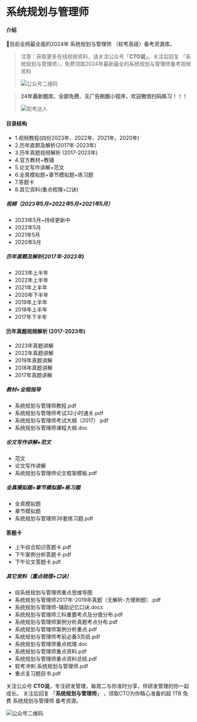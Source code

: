 # 系统规划与管理师

#### 介绍
💯目前全网最全面的2024年 系统规划与管理师 （软考高级）备考资源库。

> 注意：获取更多在线视频资料，请关注公众号「**CTO说**」。关注后回复  『系统规划与管理师』，免费领取2024年最新最全的系统规划与管理师备考视频资料
>
> ![公众号二维码](https://chaidingoss.oss-cn-hangzhou.aliyuncs.com/qrcode.jpg)

> **24年最新题库、全部免费、无广告刷题小程序，欢迎微信扫码练习！！！**
>
> ![软考达人](https://chaidingoss.oss-cn-hangzhou.aliyuncs.com/ruankao/share/%E7%B3%BB%E7%BB%9F%E8%A7%84%E5%88%92%E4%B8%8E%E7%AE%A1%E7%90%86%E5%B8%88-github.png?x-oss-process=image/resize,w_258,h_258,limit_0)

#### 目录结构
 - 1.视频教程(四份2023年、2022年、2021年，2020年)
 - 2.历年直颗及解析(2017年-2023年)
 - 3.历年真题视频解析 (2017-2023年)
 - 4.官方教材+教辅
 - 5.论文写作讲解+范文
 - 6.全真模拟题+章节模拟题+练习题
 - 7.答题卡
 - 8.其它资料(重点梳理+口诀)

##### 视频（2023年5月+2022年5月+2021年5月）
 - 2023年5月~持续更新中
 - 2022年5月
 - 2021年5月
 - 2020年5月

##### 历年直颗及解析(2017年-2023年)
 - 2023年上半年
 - 2022年上半年
 - 2021年上半年
 - 2020年下半年
 - 2019年上半年
 - 2018年上半年
 - 2017年下半年
   
#### 历年真题视频解析 (2017-2023年)
 - 2023年真题讲解
 - 2022年真题讲解
 - 2019年真题讲解
 - 2018年真题讲解
 - 2017年真题讲解

##### 教材+全程指导
 - 系统规划与管理师教程.pdf
 - 系统规划与管理师考试32小时通关.pdf
 - 系统规划与管理师考试大纲（2017）.pdf
 - 系统规划与管理师课程大纲.doc
 
##### 论文写作讲解+范文
 - 范文
 - 论文写作讲解
 - 系统规划与管理师论文框架模板.pdf
 
##### 全真模拟题+章节模拟题+练习题
 - 全真模拟题
 - 章节模拟题
 - 系统规划与管理师36套练习题.pdf
 
#### 答题卡
 - 上午综合知识答题卡.pdf
 - 下午案例分析答题卡.pdf
 - 下午论文答题卡.pdf

##### 其它资料（重点梳理+口诀）
 - 综系统规划与管理师重点思维导图
 - 系统规划与管理师2017年-2019年真题（无解析-方便刷题）.pdf
 - 系统规划与管理师-辅助记忆口诀.docx
 - 系统规划与管理师三科重要考点及分值分布.pdf
 - 系统规划与管理师案例分析真题考点分布.pdf
 - 系统规划与管理师案例分析重点.pdf
 - 系统规划与管理师考前必备3页纸.pdf
 - 系统规划与管理师重点梳理.doc
 - 系统规划与管理师重点资料.pdf
 - 系统规划与管理师重点资料总结.pdf
 - 软考冲刺·系统规划与管理师.pdf
 - 重点复习题目书.pdf
 


关注公众号 **CTO说**，专注研发管理，每周二与你准时分享，伴研发管理的你一起成长。
关注后回复 「**系统规划与管理师**」 ，领取CTO为你精心准备的超 1TB 免费 系统规划与管理师 备考资源。


![公众号二维码](https://chaidingoss.oss-cn-hangzhou.aliyuncs.com/qrcode.jpg)
